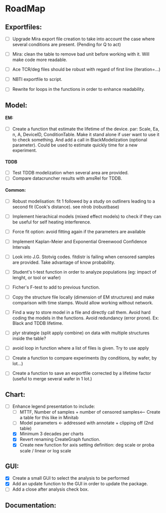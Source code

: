 # RoadMap

## Exportfiles:
- [ ] Upgrade Mira export file creation to take into account the case where several conditions are present. (Pending for Q to act)
- [ ] Mira: clean the table to remove bad unit before working with it. Will make code more readable.
- [ ] Ace TCR/deg files should be robust with regard of first line (iteration=...)
- [ ] NBTI exportfile to script.
- [ ] Rewrite for loops in the functions in order to enhance readability.


## Model:
#### EM:
- [ ] Create a function that estimate the lifetime of the device. par: Scale, Ea, n, A, DeviceID, ConditionTable. Make it stand alone if user want to use it to check something. And add a call in BlackModelization (optional parameter). Could be used to estimate quickly time for a new experiment.


#### TDDB
- [ ] Test TDDB modelization when several area are provided.
- [ ] Compare datacruncher results with amsRel for TDDB.

#### Common:
- [ ] Robust modelisation: fit 1 followed by a study on outliners leading to a second fit (Cook's distance). see nlrob (robustbase)
- [ ] Implement hierachical models (mixed effect models) to check if they can be useful for self heating interference.
- [ ] Force fit option: avoid fitting again if the parameters are available
- [ ] Implement Kaplan-Meier and Exponential Greenwood Confidence Intervals
- [ ] Look into J.G. Stotvig codes. fitdistr is failing when censored samples are provided. Take advantage of know probability.
- [ ] Student's t-test function in order to analyze populations (eg: impact of lenght, or tool or wafer)
- [ ] Ficher's F-test to add to previous function.
- [ ] Copy the structure file locally (dimension of EM structures) and make comparison with time stamps. Would allow working without network.
- [ ] Find a way to store model in a file and directly call them. Avoid hard coding the models in the functions. Avoid redundancy (error prone). Ex: Black and TDDB lifetime.
- [ ] plyr strategie (split apply combine) on data with multiple structures inside the table?
- [ ] avoid loop in function where a list of files is given. Try to use apply
- [ ] Create a function to compare experiments (by conditions, by wafer, by lot...)
- [ ] Create a function to save an exportfile corrected by a lifetime factor (useful to merge several wafer in 1 lot.)



## Chart:
- [ ] Enhance legend presentation to include:
  - [ ] MTTF, Number of samples + number of censored samples<-- Create a table for this like in Minitab
  - [ ] Model parameters <- addressed with annotate + clipping off (2nd table)
  - [x] Minimum 3 decades per charts
  - [x] Revert renaming CreateGraph function.
  - [x] Create new function for axis setting definition: deg scale or proba scale / linear or log scale

## GUI:
- [x] Create a small GUI to select the analysis to be performed
- [x] Add an update function to the GUI in order to update the package.
- [ ] Add a close after analysis check box.

## Documentation:
